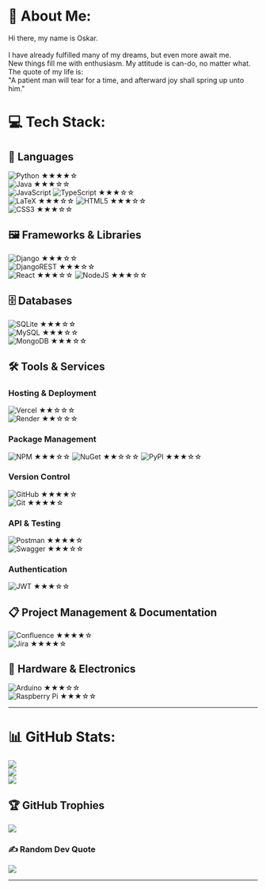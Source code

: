 # 💫 About Me:
Hi there, my name is Oskar.<br><br>I have already fulfilled many of my dreams, but even more await me. <br>New things fill me with enthusiasm. My attitude is can-do, no matter what.<br>The quote of my life is:<br>"A patient man will tear for a time, and afterward joy shall spring up unto him."


# 💻 Tech Stack:
## 👅 **Languages**

![Python](https://img.shields.io/badge/python-3670A0?style=for-the-badge&logo=python&logoColor=ffdd54) ★★★★☆  
![Java](https://img.shields.io/badge/java-%23ED8B00.svg?style=for-the-badge&logo=openjdk&logoColor=white) ★★★☆☆  
![JavaScript](https://img.shields.io/badge/javascript-%23323330.svg?style=for-the-badge&logo=javascript&logoColor=%23F7DF1E) ![TypeScript](https://img.shields.io/badge/typescript-%23007ACC.svg?style=for-the-badge&logo=typescript&logoColor=white) ★★★☆☆   
![LaTeX](https://img.shields.io/badge/latex-%23008080.svg?style=for-the-badge&logo=latex&logoColor=white) ★★★☆☆
![HTML5](https://img.shields.io/badge/html5-%23E34F26.svg?style=for-the-badge&logo=html5&logoColor=white) ★★★☆☆  
![CSS3](https://img.shields.io/badge/css3-%231572B6.svg?style=for-the-badge&logo=css3&logoColor=white) ★★★☆☆  

## 🖼️ **Frameworks & Libraries**

![Django](https://img.shields.io/badge/django-%23092E20.svg?style=for-the-badge&logo=django&logoColor=white) ★★★☆☆  
![DjangoREST](https://img.shields.io/badge/DJANGO-REST-ff1709?style=for-the-badge&logo=django&logoColor=white&color=ff1709&labelColor=gray) ★★★☆☆  
![React](https://img.shields.io/badge/react-%2320232a.svg?style=for-the-badge&logo=react&logoColor=%2361DAFB) ★★★☆☆
![NodeJS](https://img.shields.io/badge/Node.js-6DA55F?logo=node.js&logoColor=white) ★★★☆☆

## 🗄️ **Databases**

![SQLite](https://img.shields.io/badge/sqlite-%2307405e.svg?style=for-the-badge&logo=sqlite&logoColor=white) ★★★☆☆  
![MySQL](https://img.shields.io/badge/mysql-4479A1.svg?style=for-the-badge&logo=mysql&logoColor=white) ★★★☆☆  
![MongoDB](https://img.shields.io/badge/MongoDB-%234ea94b.svg?style=for-the-badge&logo=mongodb&logoColor=white) ★★★☆☆

## 🛠️ **Tools & Services**

### **Hosting & Deployment**

![Vercel](https://img.shields.io/badge/vercel-%23000000.svg?style=for-the-badge&logo=vercel&logoColor=white) ★★☆☆☆  
![Render](https://img.shields.io/badge/Render-%46E3B7.svg?style=for-the-badge&logo=render&logoColor=white) ★★☆☆☆

### **Package Management**

![NPM](https://img.shields.io/badge/NPM-%23CB3837.svg?style=for-the-badge&logo=npm&logoColor=white) ★★★☆☆
![NuGet](https://img.shields.io/badge/NuGet-004880?logo=nuget&logoColor=fff) ★★☆☆☆
![PyPI](https://img.shields.io/badge/PyPI-3775A9?logo=pypi&logoColor=fff) ★★★☆☆

### **Version Control**

![GitHub](https://img.shields.io/badge/github-%23121011.svg?style=for-the-badge&logo=github&logoColor=white) ★★★★☆  
![Git](https://img.shields.io/badge/git-%23F05033.svg?style=for-the-badge&logo=git&logoColor=white) ★★★★☆

### **API & Testing**

![Postman](https://img.shields.io/badge/Postman-FF6C37?style=for-the-badge&logo=postman&logoColor=white) ★★★★☆  
![Swagger](https://img.shields.io/badge/-Swagger-%23Clojure?style=for-the-badge&logo=swagger&logoColor=white) ★★★☆☆

### **Authentication**

![JWT](https://img.shields.io/badge/JWT-black?style=for-the-badge&logo=JSON%20web%20tokens) ★★★☆☆

## 📋 **Project Management & Documentation**

![Confluence](https://img.shields.io/badge/confluence-%23172BF4.svg?style=for-the-badge&logo=confluence&logoColor=white) ★★★★☆  
![Jira](https://img.shields.io/badge/jira-%230A0FFF.svg?style=for-the-badge&logo=jira&logoColor=white) ★★★★☆

## 🔧 **Hardware & Electronics**

![Arduino](https://img.shields.io/badge/-Arduino-00979D?style=for-the-badge&logo=Arduino&logoColor=white) ★★★☆☆  
![Raspberry Pi](https://img.shields.io/badge/-RaspberryPi-C51A4A?style=for-the-badge&logo=Raspberry-Pi) ★★★☆☆

---

# 📊 GitHub Stats:
![](https://github-readme-stats.vercel.app/api?username=Tier1Coder&theme=yeblu&hide_border=true&include_all_commits=false&count_private=false)<br/>
![](https://github-readme-streak-stats.herokuapp.com/?user=Tier1Coder&theme=yeblu&hide_border=true)<br/>
![](https://github-readme-stats.vercel.app/api/top-langs/?username=Tier1Coder&theme=yeblu&hide_border=true&include_all_commits=false&count_private=false&layout=compact)

## 🏆 GitHub Trophies
![](https://github-profile-trophy.vercel.app/?username=Tier1Coder&theme=radical&no-frame=false&no-bg=true&margin-w=4)

### ✍️ Random Dev Quote
![](https://quotes-github-readme.vercel.app/api?type=horizontal&theme=radical)

---
